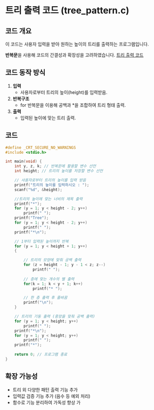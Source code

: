 # 트리 출력 코드 (tree_pattern.c)

## 코드 개요
이 코드는 사용자 입력을 받아 원하는 높이의 트리를 출력하는 프로그램입니다.

**반복문**을 사용해 코드의 간결성과 확장성을 고려하였습니다.
[트리 출력 코드](https://github.com/ahngeo1/C_programming_study/blob/main/%ED%8A%B8%EB%A6%AC%20%EC%9E%85%EB%A0%A5%20%EB%B0%9B%EC%95%84%EC%84%9C%20%EC%B6%9C%EB%A0%A5%20%EC%BD%94%EB%93%9C.c)

## 코드 동작 방식
1. **입력**
   - 사용자로부터 트리의 높이(height)를 입력받음.
2. **반복구조**
   - for 반복문을 이용해 공백과 *을 조합하여 트리 형태 출력.
3. **출력**
   - 입력된 높이에 맞는 트리 출력.
  
## 코드
```c
#define _CRT_SECURE_NO_WARNINGS
#include <stdio.h>

int main(void) {
	int y, z, k; // 반복문에 활용할 변수 선언
	int height; // 트리의 높이를 저장할 변수 선언

	// 사용자로부터 트리의 높이를 입력 받음
	printf("트리의 높이를 입력하시오 : ");
	scanf("%d", &height);

 	//트리의 높이에 맞는 너비의 제목 출력
	printf("*");
	for (y = 1; y < height - 2; y++)
		printf(" ");
	printf("Tree");
	for (y = 1; y < height - 2; y++)
		printf(" ");
	printf("*\n");

 	// 1부터 입력된 높이까지 반복
	for (y = 1; y < height + 1; y++)
	{

 		// 트리의 모양에 맞춰 공백 출력
		for (z = height - 1; y - 1 < z; z--)
			printf(" ");
   
   		// 층에 맞는 개수의 별 출력
		for(k = 1; k < y + 1; k++)
			printf("* ");

   		// 한 층 출력 후 줄바꿈
		printf("\n");
	}

 	// 트리의 기둥 출력 (중앙을 맞춰 공백 출력)
	for (y = 1; y < height; y++)
		printf(" ");
	printf("*\n");
	for (y = 1; y < height; y++)
		printf(" ");
	printf("*");
	
	return 0; // 프로그램 종료
}
```

## 확장 가능성
- 트리 외 다양한 패턴 출력 기능 추가
- 입력값 검증 기능 추가 (음수 등 예외 처리)
- 함수로 기능 분리하여 가독성 향상 가
